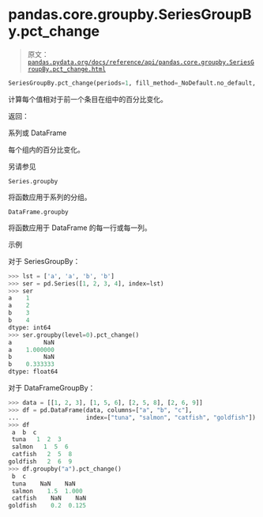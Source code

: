 # pandas.core.groupby.SeriesGroupBy.pct_change

> 原文：[`pandas.pydata.org/docs/reference/api/pandas.core.groupby.SeriesGroupBy.pct_change.html`](https://pandas.pydata.org/docs/reference/api/pandas.core.groupby.SeriesGroupBy.pct_change.html)

```py
SeriesGroupBy.pct_change(periods=1, fill_method=_NoDefault.no_default, limit=_NoDefault.no_default, freq=None, axis=_NoDefault.no_default)
```

计算每个值相对于前一个条目在组中的百分比变化。

返回：

系列或 DataFrame

每个组内的百分比变化。

另请参见

`Series.groupby`

将函数应用于系列的分组。

`DataFrame.groupby`

将函数应用于 DataFrame 的每一行或每一列。

示例

对于 SeriesGroupBy：

```py
>>> lst = ['a', 'a', 'b', 'b']
>>> ser = pd.Series([1, 2, 3, 4], index=lst)
>>> ser
a    1
a    2
b    3
b    4
dtype: int64
>>> ser.groupby(level=0).pct_change()
a         NaN
a    1.000000
b         NaN
b    0.333333
dtype: float64 
```

对于 DataFrameGroupBy：

```py
>>> data = [[1, 2, 3], [1, 5, 6], [2, 5, 8], [2, 6, 9]]
>>> df = pd.DataFrame(data, columns=["a", "b", "c"],
...                   index=["tuna", "salmon", "catfish", "goldfish"])
>>> df
 a  b  c
 tuna   1  2  3
 salmon   1  5  6
 catfish   2  5  8
goldfish   2  6  9
>>> df.groupby("a").pct_change()
 b  c
 tuna    NaN    NaN
 salmon    1.5  1.000
 catfish    NaN    NaN
goldfish    0.2  0.125 
```
